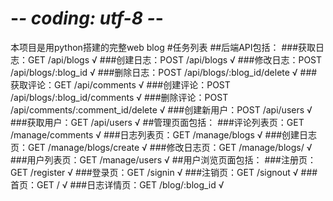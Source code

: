 # -*- coding: utf-8 -*-
本项目是用python搭建的完整web blog
#任务列表
##后端API包括：
###获取日志：GET /api/blogs              √
###创建日志：POST /api/blogs             √
###修改日志：POST /api/blogs/:blog_id    √
###删除日志：POST /api/blogs/:blog_id/delete   √
###获取评论：GET /api/comments                 √
###创建评论：POST /api/blogs/:blog_id/comments       √
###删除评论：POST /api/comments/:comment_id/delete   √
###创建新用户：POST /api/users           √
###获取用户：GET /api/users              √
##管理页面包括：
###评论列表页：GET /manage/comments      √
###日志列表页：GET /manage/blogs         √
###创建日志页：GET /manage/blogs/create  √
###修改日志页：GET /manage/blogs/        √
###用户列表页：GET /manage/users         √
##用户浏览页面包括：
###注册页：GET /register                √
###登录页：GET /signin                  √
###注销页：GET /signout                 √
###首页：GET /                          √
###日志详情页：GET /blog/:blog_id        √